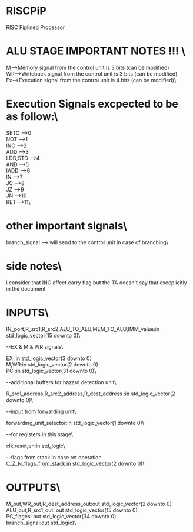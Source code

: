 # RISCPiP
RISC Piplined Processor
# ALU STAGE IMPORTANT NOTES !!! \
M-->Memory signal from the control unit is 3 bits (can be modified)\
WR-->Writeback signal from the control unit is 3 bits (can be modified)\
Ex-->Execution signal from the control unit is 4 bits (can be modified)\
# Execution Signals excpected to be as follow:\
SETC     -->0\
NOT      -->1\
INC      -->2\
ADD      -->3\
LDD,STD  -->4\
AND      -->5\
IADD     -->6\
IN       -->7\
JC       -->8\
JZ       -->9\
JN       -->10\
RET      -->11\

# other important signals\
branch_signal --> will send to the control unit in case of branching\

# side notes\
i consider that INC affect carry flag but the TA doesn't say that exceplicitly in the document 
# INPUTS\
IN_port,R_src1,R_src2,ALU_TO_ALU,MEM_TO_ALU,IMM_value:in std_logic_vector(15 downto 0)\

--EX & M & WR signals\

EX :in std_logic_vector(3 downto 0)\
M,WR:in std_logic_vector(2 downto 0)\
PC :in std_logic_vector(31 downto 0)\

--additional buffers for hazard detection unit\

R_src1_address,R_src2_address,R_dest_address :in std_logic_vector(2 downto 0)\

--input from forwarding unit\

forwarding_unit_selector:in std_logic_vector(1 downto 0)\

--for registers in this stage\

clk,reset,en:in std_logic\

--flags from stack in case ret operation \
C_Z_N_flags_from_stack:in std_logic_vector(2 downto 0)\

# OUTPUTS\

M_out,WR_out,R_dest_address_out:out std_logic_vector(2 downto 0)\
ALU_out,R_src1_out: out std_logic_vector(15 downto 0)\
PC_flages: out std_logic_vector(34 downto 0)\
branch_signal:out std_logic)\






